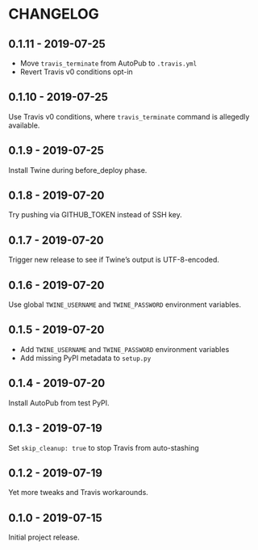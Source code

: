 CHANGELOG
=========

0.1.11 - 2019-07-25
-------------------

* Move `travis_terminate` from AutoPub to `.travis.yml`
* Revert Travis v0 conditions opt-in

0.1.10 - 2019-07-25
-------------------

Use Travis v0 conditions, where `travis_terminate` command is allegedly available.

0.1.9 - 2019-07-25
------------------

Install Twine during before_deploy phase.

0.1.8 - 2019-07-20
------------------

Try pushing via GITHUB_TOKEN instead of SSH key.

0.1.7 - 2019-07-20
------------------

Trigger new release to see if Twine’s output is UTF-8-encoded.

0.1.6 - 2019-07-20
------------------

Use global `TWINE_USERNAME` and `TWINE_PASSWORD` environment variables.

0.1.5 - 2019-07-20
------------------

* Add `TWINE_USERNAME` and `TWINE_PASSWORD` environment variables
* Add missing PyPI metadata to `setup.py`

0.1.4 - 2019-07-20
------------------

Install AutoPub from test PyPI.

0.1.3 - 2019-07-19
------------------

Set `skip_cleanup: true` to stop Travis from auto-stashing

0.1.2 - 2019-07-19
------------------

Yet more tweaks and Travis workarounds.

0.1.0 - 2019-07-15
------------------

Initial project release.
